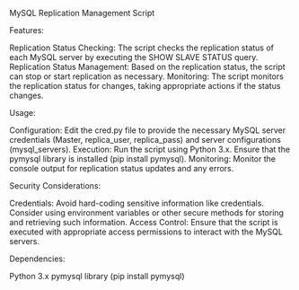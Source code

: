 MySQL Replication Management Script

Features:

Replication Status Checking: The script checks the replication status of each MySQL server by executing the SHOW SLAVE STATUS query.
Replication Status Management: Based on the replication status, the script can stop or start replication as necessary.
Monitoring: The script monitors the replication status for changes, taking appropriate actions if the status changes.

Usage:

Configuration: Edit the cred.py file to provide the necessary MySQL server credentials (Master, replica_user, replica_pass) and server configurations (mysql_servers).
Execution: Run the script using Python 3.x. Ensure that the pymysql library is installed (pip install pymysql).
Monitoring: Monitor the console output for replication status updates and any errors.

Security Considerations:

Credentials: Avoid hard-coding sensitive information like credentials. Consider using environment variables or other secure methods for storing and retrieving such information.
Access Control: Ensure that the script is executed with appropriate access permissions to interact with the MySQL servers.

Dependencies:

Python 3.x
pymysql library (pip install pymysql)
